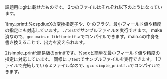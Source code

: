 課題用にgitに載せたものです。
2つのファイルはそれぞれ以下のようになっています。

1)my_printf:%cspdiuxXの変換指定子や、0-のフラグ、最小フィールド値や精度の指定にも対応しています。
`./test`でサンプルファイルを実行できます。
make済なので、`gcc main.c libftprintf.a`でコンパイルできます。main.cの中身を書き換えることで、出力を変えられます。

2)simple_printf:簡易版のprintfです。%sdxと簡単な最小フィールド値や精度の指定に対応しています。
同様に`./test`でサンプルファイルを実行できます。
1ファイルで完結している.cファイルなので、`gcc simple_printf.c`でコンパイルできます。
